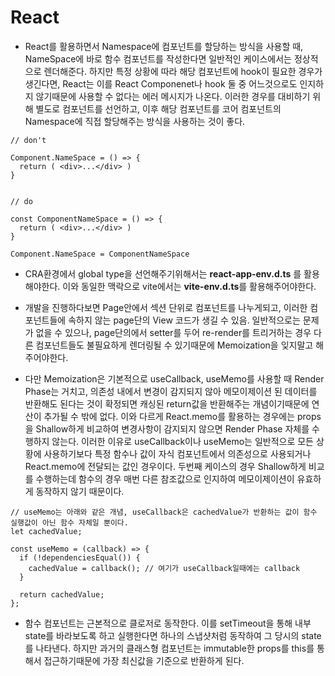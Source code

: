 # React

- React를 활용하면서 Namespace에 컴포넌트를 할당하는 방식을 사용할 때, NameSpace에 바로 함수 컴포넌트를 작성한다면 일반적인 케이스에서는 정상적으로 렌더해준다. 하지만 특정 상황에 따라 해당 컴포넌트에 hook이 필요한 경우가 생긴다면, React는 이를 React Componenet나 hook 둘 중 어느것으로도 인지하지 않기때문에 사용할 수 없다는 에러 메시지가 나온다. 이러한 경우를 대비하기 위해 별도로 컴포넌트를 선언하고, 이후 해당 컴포넌트를 코어 컴포넌트의 Namespace에 직접 할당해주는 방식을 사용하는 것이 좋다.

```
// don't

Component.NameSpace = () => {
  return ( <div>...</div> )
}


// do

const ComponentNameSpace = () => {
  return ( <div>...</div> )
}

Component.NameSpace = ComponentNameSpace
```

- CRA환경에서 global type을 선언해주기위해서는 **react-app-env.d.ts** 를 활용해야한다. 이와 동일한 맥락으로 vite에서는 **vite-env.d.ts**를 활용해주어야한다.

- 개발을 진행하다보면 Page안에서 섹션 단위로 컴포넌트를 나누게되고, 이러한 컴포넌트들에 속하지 않는 page단의 View 코드가 생길 수 있음. 일반적으로는 문제가 없을 수 있으나, page단의에서 setter를 두어 re-render를 트리거하는 경우 다른 컴포넌트들도 불필요하게 렌더링될 수 있기때문에 Memoization을 잊지말고 해주어야한다.

- 다만 Memoization은 기본적으로 useCallback, useMemo를 사용할 때 Render Phase는 거치고, 의존성 내에서 변경이 감지되지 않아 메모이제이션 된 데이터를 반환해도 된다는 것이 확정되면 캐싱된 return값을 반환해주는 개념이기때문에 연산이 추가될 수 밖에 없다. 이와 다르게 React.memo를 활용하는 경우에는 props을 Shallow하게 비교하여 변경사항이 감지되지 않으면 Render Phase 자체를 수행하지 않는다. 이러한 이유로 useCallback이나 useMemo는 일반적으로 모든 상황에 사용하기보다 특정 함수나 값이 자식 컴포넌트에서 의존성으로 사용되거나 React.memo에 전달되는 값인 경우이다. 두번째 케이스의 경우 Shallow하게 비교를 수행하는데 함수의 경우 매번 다른 참조값으로 인지하여 메모이제이션이 유효하게 동작하지 않기 때문이다.

```
// useMemo는 아래와 같은 개념, useCallback은 cachedValue가 반환하는 값이 함수 실행값이 아닌 함수 자체일 뿐이다.
let cachedValue;

const useMemo = (callback) => {
  if (!dependenciesEqual()) {
    cachedValue = callback(); // 여기가 useCallback일때에는 callback
  }

  return cachedValue;
};
```

- 함수 컴포넌트는 근본적으로 클로저로 동작한다. 이를 setTimeout을 통해 내부 state를 바라보도록 하고 실행한다면 하나의 스냅샷처럼 동작하여 그 당시의 state를 나타낸다. 하지만 과거의 클래스형 컴포넌트는 immutable한 props를 this를 통해서 접근하기때문에 가장 최신값을 기준으로 반환하게 된다.
